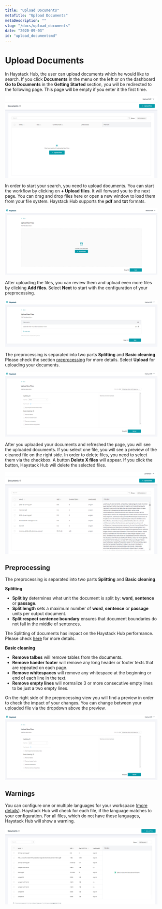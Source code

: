 ```yaml
---
title: "Upload Documents"
metaTitle: "Upload Documents"
metaDescription: ""
slug: "/docs/upload_documents"
date: "2020-09-03"
id: "upload_documentsmd"
---
```


# Upload Documents

In Haystack Hub, the user can upload documents which he would like to search. If you click **Documents** in the menu on the left or on the dashboard **Go to Documents** in the **Getting Started** section, you will be redirected to the following page. This page will be empty if you enter it the first time. 

![image](../img/HaystackHub_documentsempty.png)

In order to start your search, you need to upload documents. You can start the workflow by clicking on **+ Upload files**. It will forward you to the next page. You can drag and drop files here or open a new window to load them from your file system. Haystack Hub supports the **pdf** and **txt** formats.

![image](../img/HaystackHub_documentsstep1.png)

After uploading the files, you can review them and upload even more files by clicking **Add files**. Select **Next** to start with the configuration of your preprocessing.

![image](../img/HaystackHub_documentsstep2.png)

The preprocessing is separated into two parts **Splitting** and **Basic cleaning**. Please check the section [preprocessing](/docs_hub/upload_documentsmd#Preprocessing) for more details. Select **Upload** for uploading your documents.

![image](../img/HaystackHub_documentspreprocessing.png)

After you uploaded your documents and refreshed the page, you will see the uploaded documents. If you select one file, you will see a preview of the cleaned file on the right side. In order to delete files, you need to select them via the checkbox. A button **Delete X files** will appear. If you click the button, Haystack Hub will delete the selected files.

![image](../img/HaystackHub_documents.png)


## Preprocessing

The preprocessing is separated into two parts **Splitting** and **Basic cleaning**. 

**Splitting**

* **Split by** determines what unit the document is split by: **word**, **sentence** or **passage**. 
* **Split length** sets a maximum number of **word**, **sentence** or **passage** units per output document.
* **Split respect sentence boundary** ensures that document boundaries do not fall in the middle of sentences.

The Splitting of documents has impact on the Haystack Hub performance. Please check [here](/docs/latest/preprocessingmd#Impact-of-Document-Splitting) for more details.

**Basic cleaning**

* **Remove talbes** will remove tables from the documents.
* **Remove haeder footer** will remove any long header or footer texts that are repeated on each page.
* **Remove whitespaces** will remove any whitespace at the beginning or end of each line in the text.
* **Remove empty lines** will normalize 3 or more consecutive empty lines to be just a two empty lines.

On the right side of the preprocessing view you will find a preview in order to check the impact of your changes. You can change between your uploaded file via the dropdown above the preview.

![image](../img/HaystackHub_documentspreprocessing.png)

## Warnings

You can configure one or multiple languages for your workspace ([more details](/docs_hub/conf_workspacemd#Workspace-Languages)). Haystack Hub will check for each file, if the language matches to your configuration. For all files, which do not have these languages, Haystack Hub will show a warning. 

![image](../img/HaystackHub_documentswarning.png)

